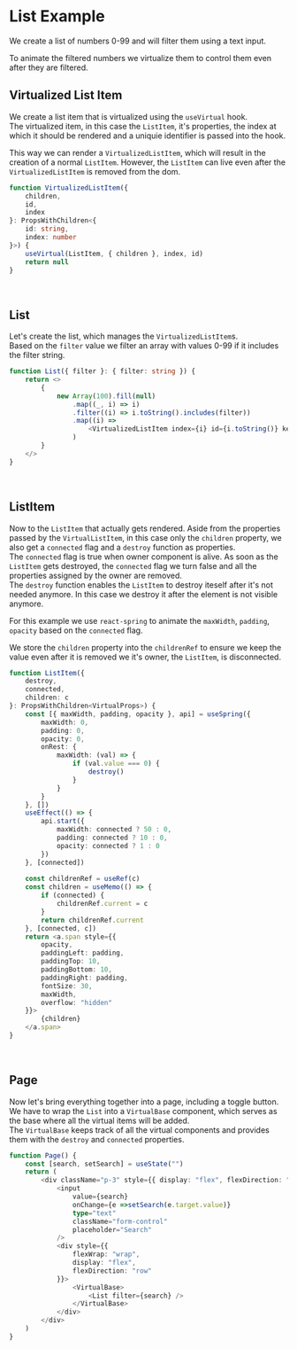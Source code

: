# List Example

We create a list of numbers 0-99 and will filter them using a text input.

To animate the filtered numbers we virtualize them to control them even after they are filtered.

## Virtualized List Item

We create a list item that is virtualized using the `useVirtual` hook.  
The virtualized item, in this case the `ListItem`, it's properties, the index at which it should be rendered and a uniquie identifier is passed into the hook.

This way we can render a `VirtualizedListItem`, which will result in the creation of a normal `ListItem`. However, the `ListItem` can live even after the `VirtualizedListItem` is removed from the dom.

```typescript
function VirtualizedListItem({
    children,
    id,
    index
}: PropsWithChildren<{
    id: string,
    index: number
}>) {
    useVirtual(ListItem, { children }, index, id)
    return null
}
```
<br/>

## List

Let's create the list, which manages the `VirtualizedListItem`s.  
Based on the `filter` value we filter an array with values 0-99 if it includes the filter string.

```typescript
function List({ filter }: { filter: string }) {
    return <>
        {
            new Array(100).fill(null)
                .map((_, i) => i)
                .filter((i) => i.toString().includes(filter))
                .map((i) =>
                    <VirtualizedListItem index={i} id={i.toString()} key={i}>{i}</VirtualizedListItem>
                )
        }
    </>
}
```
<br/>

## ListItem

Now to the `ListItem` that actually gets rendered. Aside from the properties passed by the `VirtualListItem`, in this case only the `children` property, we also get a `connected` flag and a `destroy` function as properties.  
The `connected` flag is true when owner component is alive. As soon as the `ListItem` gets destroyed, the `connected` flag we turn false and all the properties assigned by the owner are removed.  
The `destroy` function enables the `ListItem` to destroy iteself after it's not needed anymore. In this case we destroy it after the element is not visible anymore.

For this example we use `react-spring` to animate the `maxWidth`, `padding`, `opacity` based on the `connected` flag.

We store the `children` property into the `childrenRef` to ensure we keep the value even after it is removed we it's owner, the `ListItem`, is disconnected.

```typescript
function ListItem({
    destroy,
    connected,
    children: c
}: PropsWithChildren<VirtualProps>) {
    const [{ maxWidth, padding, opacity }, api] = useSpring({
        maxWidth: 0,
        padding: 0,
        opacity: 0,
        onRest: {
            maxWidth: (val) => {
                if (val.value === 0) {
                    destroy()
                }
            }
        }
    }, [])
    useEffect(() => {
        api.start({
            maxWidth: connected ? 50 : 0,
            padding: connected ? 10 : 0,
            opacity: connected ? 1 : 0
        })
    }, [connected])
    
    const childrenRef = useRef(c)
    const children = useMemo(() => {
        if (connected) {
            childrenRef.current = c
        }
        return childrenRef.current
    }, [connected, c])
    return <a.span style={{
        opacity,
        paddingLeft: padding,
        paddingTop: 10,
        paddingBottom: 10,
        paddingRight: padding,
        fontSize: 30,
        maxWidth,
        overflow: "hidden"
    }}>
        {children}
    </a.span>
}
```
<br/>

## Page

Now let's bring everything together into a page, including a toggle button.  
We have to wrap the `List` into a `VirtualBase` component, which serves as the base where all the virtual items will be added.  
The `VirtualBase` keeps track of all the virtual components and provides them with the `destroy` and `connected` properties.

```typescript
function Page() {
    const [search, setSearch] = useState("")
    return (
        <div className="p-3" style={{ display: "flex", flexDirection: "column" }}>
            <input
                value={search}
                onChange={e =>setSearch(e.target.value)}
                type="text"
                className="form-control"
                placeholder="Search"
            />
            <div style={{
                flexWrap: "wrap",
                display: "flex",
                flexDirection: "row"
            }}>
                <VirtualBase>
                    <List filter={search} />
                </VirtualBase>
            </div>
        </div>
    )
}
```